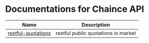 # Documentations for Chaince API


Name | Description
------------ | ------------ 
[restful-quotations](./restful-quotations.md) | restful public quotations in market
